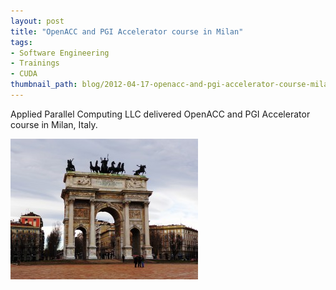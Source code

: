 ```yaml
---
layout: post
title: "OpenACC and PGI Accelerator course in Milan"
tags:
- Software Engineering
- Trainings
- CUDA
thumbnail_path: blog/2012-04-17-openacc-and-pgi-accelerator-course-milan-italy/client_logo.jpg
---
```


Applied Parallel Computing LLC delivered OpenACC and PGI Accelerator course in Milan, Italy.

![alt text](\assets\img\blog\2012-04-17-openacc-and-pgi-accelerator-course-milan-italy\client_logo.jpg "Logo Title Text 1")

